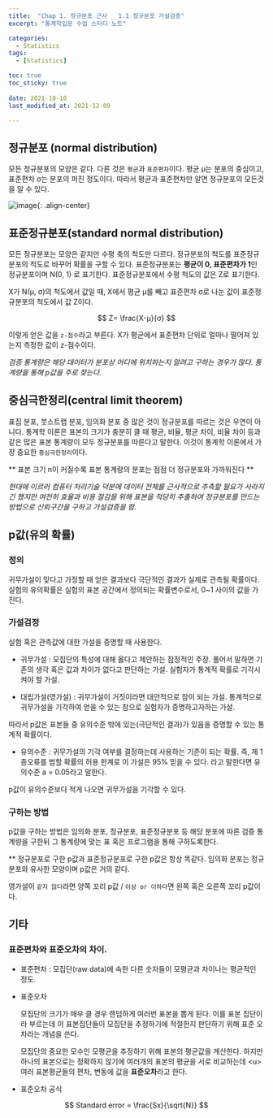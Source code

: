 ```yaml
---
title:  "Chap 1. 정규분포 근사 _ 1.1 정규분포 가설검증" 
excerpt: "통계학입문 수업 스터디 노트"

categories:
  - Statistics
tags:
  - [Statistics]

toc: true
toc_sticky: true
 
date: 2021-10-10
last_modified_at: 2021-12-09

---
```


## 정규분포 (normal distribution)

모든 정규분포의 모양은 같다. 다른 것은 `평균`과 `표준편차`이다. 평균 μ는 분포의 중심이고, 표준편차 σ는 분포의 퍼진 정도이다. 따라서 평균과 표준편차만 알면 정규분포의 모든것을 알 수 있다.

![image](https://user-images.githubusercontent.com/67791317/145339387-e9408ed4-e0b0-4235-9c6e-5d7732b14160.png){: .align-center}

## 표준정규분포(standard normal distribution)

모든 정규분포는 모양은 같지만 수평 축의 척도만 다르다. 정규분포의 척도를 표준정규분포의 척도로 바꾸어 확률을 구할 수 있다. 표준정규분포는 **평균이 0, 표준편차가 1**인 정규분포이며 N(0, 1) 로 표기한다. 표준정규분포에서 수평 척도의 값은 Z로 표기한다. 

X가 N(μ, σ)의 척도에서 값일 때, X에서 평균 μ를 빼고 표준편차 σ로 나눈 값이 표준정규분포의 척도에서 값 Z이다.

$$ Z= \frac{X-μ}{σ} $$ 

이렇게 얻은 값을 `z-점수`라고 부른다. X가 평균에서 표준편차 단위로 얼마나 떨어져 있는지 측정한 값이 z-점수이다. 

*검증 통계량은 해당 데이터가 분포상 어디에 위치하는지 알려고 구하는 경우가 많다. 통계량을 통해 p값을 주로 찾는다.*

## 중심극한정리(central limit theorem)

표집 분포, 붓스트랩 분포, 임의화 분포 중 많은 것이 정규분포를 따르는 것은 우연이 아니다. 통계학 이론은 표본의 크기가 충분히 클 때 평균, 비율, 평균 차이, 비율 차이 등과 같은 많은 표본 통계량이 모두 정규분포를 따른다고 말한다. 이것이 통계학 이론에서 가장 중요한 `중심극한정리`이다. 

** 표본 크기 n이 커질수록 표본 통계량의 분포는 점점 더 정규분포와 가까워진다 **

*현대에 이르러 컴퓨터 처리기술 덕분에 데이터 전체를 근사적으로 추측할 필요가 사라지긴 했지만 여전히 효율과 비용 절감을 위해 표본을 적당히 추출하여 정규분포를 만드는 방법으로 신뢰구간을 구하고 가설검증을 함.*

## p값(유의 확률)

### 정의

귀무가설이 맞다고 가정할 때 얻은 결과보다 극단적인 결과가 실제로 관측될 확률이다. 실험의 유의확률은 실험의 표본 공간에서 정의되는 확률변수로서, 0~1 사이의 값을 가진다. 

### 가설검정

실험 혹은 관측값에 대한 가설을 증명할 때 사용한다. 

* 귀무가설 : 모집단의 특성에 대해 옳다고 제안하는 잠정적인 주장. 풀어서 말하면 기존의 생각 혹은 값과 차이가 없다고 판단하는 가설. 실험자가 통계적 확률로 기각시켜야 할 가설. 

* 대립가설(영가설) : 귀무가설이 거짓이라면 대안적으로 참이 되는 가설. 통계적으로 귀무가설을 기각하여 얻을 수 있는 참으로 실험자가 증명하고자하는 가설. 

따라서 p값은 표본들 중 유의수준 밖에 있는(극단적인 결과)가 있음을 증명할 수 있는 통계적 확률이다.

* 유의수준 : 귀무가설의 기각 여부를 결정하는데 사용하는 기준이 되는 확률. 즉, 제 1종오류를 범할 확률의 허용 한계로 이 가설은 95% 믿을 수 있다. 라고 말한다면 유의수준 a = 0.05라고 말한다. 

p값이 유의수준보다 적게 나오면 귀무가설을 기각할 수 있다. 

### 구하는 방법 

p값을 구하는 방법은 임의화 분포, 정규분포, 표준정규분포 등 해당 분포에 따른 검증 통계량을 구한뒤 그 통계량에 맞는 표 혹은 프로그램을 통해 구하도록한다. 

** 정규분포로 구한 p값과 표준정규분포로 구한 p값은 항상 똑같다. 임의화 분포는 정규분포와 유사한 모양이며 p값은 거의 같다. 

영가설이 `같지 않다`라면 양쪽 꼬리 p값 / `이상 or 이하다`면 왼쪽 혹은 오른쪽 꼬리 p값이다. 

## 기타 

### 표준편차와 표준오차의 차이. 

* 표준편차 : 모집단(raw data)에 속한 다른 숫자들이 모평균과 차이나는 평균적인 정도. 

* 표준오차 

  모집단의 크기가 매우 클 경우 랜덤하게 여러번 표본을 뽑게 된다. 이를 표본 집단이라 부르는데 이 표본집단들이 모집단을 추정하기에 적절한지 판단하기 위해 표준 오차라는 개념을 쓴다. 

  모집단의 중요한 모수인 모평균을 추정하기 위해 표본의 평균값을 계산한다. 하지만 하나의 표본으로는 정확하지 않기에 여러개의 표본의 평균을 서로 비교하는데 \<u>여러 표본평균들의 편차, 변동에 값을 **표준오차**라고 한다. </u> 

* 표준오차 공식 

$$
Standard error = \frac{Sx}{\sqrt{N}} 
$$

